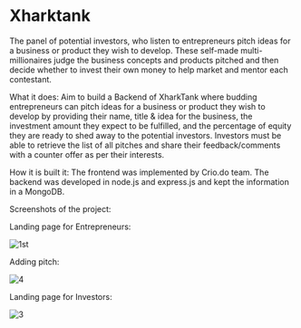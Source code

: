 # Xharktank
The panel of potential investors, who listen to entrepreneurs pitch ideas for a business or product they wish to develop. These self-made multi-millionaires judge the business concepts and products pitched and then decide whether to invest their own money to help market and mentor each contestant.

What it does:
Aim to build a Backend of XharkTank where budding entrepreneurs can pitch ideas for a business or product they wish to develop by providing their name, title & idea for the business, the investment amount they expect to be fulfilled, and the percentage of equity they are ready to shed away to the potential investors. Investors must be able to retrieve the list of all pitches and share their feedback/comments with a counter offer as per their interests.

How it is built it:
The frontend was implemented by Crio.do team.
The backend was developed in node.js and express.js and kept the information in a MongoDB.

Screenshots of the project: 

Landing page for Entrepreneurs:

![1st](https://user-images.githubusercontent.com/62853703/206478033-6d0a2e40-fc8e-4ca2-8a84-c8c9564c262f.png)

Adding pitch:

![4](https://user-images.githubusercontent.com/62853703/206478115-fcd5d158-96bf-4c4b-80de-2ee989b06f7d.png)

Landing page for Investors:

![3](https://user-images.githubusercontent.com/62853703/206478248-fd976ca4-d79d-413c-a53a-6ee23175440f.png)
